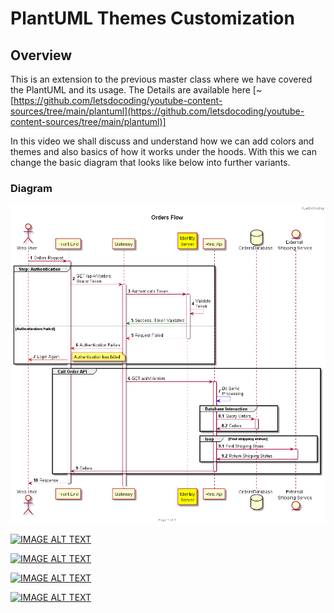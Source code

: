 # PlantUML Themes Customization

## Overview

This is an extension to the previous master class where we have covered the PlantUML and its usage. The Details are available here [~[https://github.com/letsdocoding/youtube-content-sources/tree/main/plantuml](https://github.com/letsdocoding/youtube-content-sources/tree/main/plantuml)]

In this video we shall discuss and understand how we can add colors and themes and also basics of how it works under the hoods. With this we can change the basic diagram that looks like below into further variants.

### Diagram

[![IMAGE ALT TEXT](https://github.com/letsdocoding/youtube-content-sources/blob/main/plantuml/order-flow/my%20simple%20order%20request.png)](https://github.com/letsdocoding/youtube-content-sources/blob/main/plantuml/order-flow/my%20simple%20order%20request.png "Order Flow Diagram")

[![IMAGE ALT TEXT](https://github.com/letsdocoding/youtube-content-sources/blob/main/plantuml/order-flow/my%20simple%20order%20request-1.png)](https://github.com/letsdocoding/youtube-content-sources/blob/main/plantuml/order-flow/my%20simple%20order%20request-1.png "Order Flow Diagram Variant 1")

[![IMAGE ALT TEXT](https://github.com/letsdocoding/youtube-content-sources/blob/main/plantuml/order-flow/my%20simple%20order%20request-2.png)](https://github.com/letsdocoding/youtube-content-sources/blob/main/plantuml/order-flow/my%20simple%20order%20request-2.png "Order Flow Diagram Variant 2")

[![IMAGE ALT TEXT](https://github.com/letsdocoding/youtube-content-sources/blob/main/plantuml/order-flow/my%20simple%20order%20request-3.png)](https://github.com/letsdocoding/youtube-content-sources/blob/main/plantuml/order-flow/my%20simple%20order%20request-3.png "Order Flow Diagram Variant 3")

[![IMAGE ALT TEXT](https://github.com/letsdocoding/youtube-content-sources/blob/main/plantuml/order-flow/my%20simple%20order%20request-4.png)](https://github.com/letsdocoding/youtube-content-sources/blob/main/plantuml/order-flow/my%20simple%20order%20request-4.png "Order Flow Diagram Variant 4")
